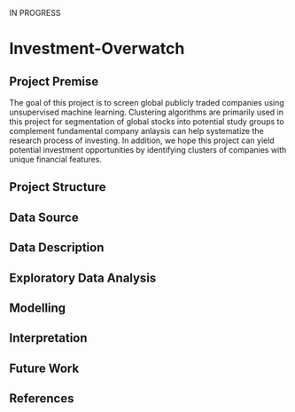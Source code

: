 IN PROGRESS

# Investment-Overwatch


## Project Premise 

The goal of this project is to screen global publicly traded companies using unsupervised machine learning. Clustering algorithms are primarily used in this project for segmentation of global stocks into potential study groups to complement fundamental company anlaysis can help systematize the research process of investing. In addition, we hope this project can yield potential investment opportunities by identifying clusters of companies with unique financial features.

## Project Structure


## Data Source


## Data Description


## Exploratory Data Analysis


## Modelling 


## Interpretation


## Future Work


## References 





